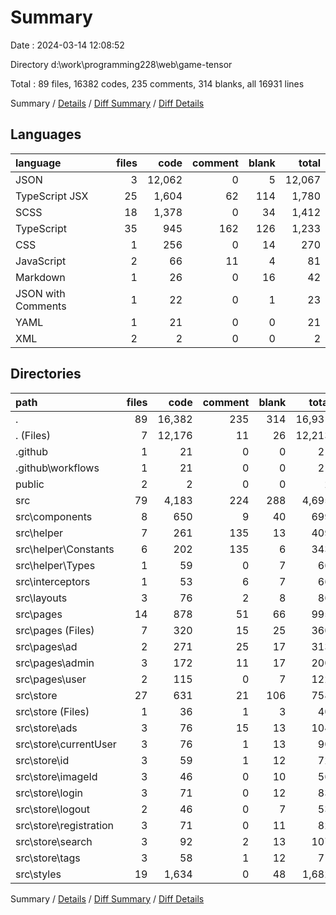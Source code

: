 # Summary

Date : 2024-03-14 12:08:52

Directory d:\\work\\programming228\\web\\game-tensor

Total : 89 files,  16382 codes, 235 comments, 314 blanks, all 16931 lines

Summary / [Details](details.md) / [Diff Summary](diff.md) / [Diff Details](diff-details.md)

## Languages
| language | files | code | comment | blank | total |
| :--- | ---: | ---: | ---: | ---: | ---: |
| JSON | 3 | 12,062 | 0 | 5 | 12,067 |
| TypeScript JSX | 25 | 1,604 | 62 | 114 | 1,780 |
| SCSS | 18 | 1,378 | 0 | 34 | 1,412 |
| TypeScript | 35 | 945 | 162 | 126 | 1,233 |
| CSS | 1 | 256 | 0 | 14 | 270 |
| JavaScript | 2 | 66 | 11 | 4 | 81 |
| Markdown | 1 | 26 | 0 | 16 | 42 |
| JSON with Comments | 1 | 22 | 0 | 1 | 23 |
| YAML | 1 | 21 | 0 | 0 | 21 |
| XML | 2 | 2 | 0 | 0 | 2 |

## Directories
| path | files | code | comment | blank | total |
| :--- | ---: | ---: | ---: | ---: | ---: |
| . | 89 | 16,382 | 235 | 314 | 16,931 |
| . (Files) | 7 | 12,176 | 11 | 26 | 12,213 |
| .github | 1 | 21 | 0 | 0 | 21 |
| .github\\workflows | 1 | 21 | 0 | 0 | 21 |
| public | 2 | 2 | 0 | 0 | 2 |
| src | 79 | 4,183 | 224 | 288 | 4,695 |
| src\\components | 8 | 650 | 9 | 40 | 699 |
| src\\helper | 7 | 261 | 135 | 13 | 409 |
| src\\helper\\Constants | 6 | 202 | 135 | 6 | 343 |
| src\\helper\\Types | 1 | 59 | 0 | 7 | 66 |
| src\\interceptors | 1 | 53 | 6 | 7 | 66 |
| src\\layouts | 3 | 76 | 2 | 8 | 86 |
| src\\pages | 14 | 878 | 51 | 66 | 995 |
| src\\pages (Files) | 7 | 320 | 15 | 25 | 360 |
| src\\pages\\ad | 2 | 271 | 25 | 17 | 313 |
| src\\pages\\admin | 3 | 172 | 11 | 17 | 200 |
| src\\pages\\user | 2 | 115 | 0 | 7 | 122 |
| src\\store | 27 | 631 | 21 | 106 | 758 |
| src\\store (Files) | 1 | 36 | 1 | 3 | 40 |
| src\\store\\ads | 3 | 76 | 15 | 13 | 104 |
| src\\store\\currentUser | 3 | 76 | 1 | 13 | 90 |
| src\\store\\id | 3 | 59 | 1 | 12 | 72 |
| src\\store\\imageId | 3 | 46 | 0 | 10 | 56 |
| src\\store\\login | 3 | 71 | 0 | 12 | 83 |
| src\\store\\logout | 2 | 46 | 0 | 7 | 53 |
| src\\store\\registration | 3 | 71 | 0 | 11 | 82 |
| src\\store\\search | 3 | 92 | 2 | 13 | 107 |
| src\\store\\tags | 3 | 58 | 1 | 12 | 71 |
| src\\styles | 19 | 1,634 | 0 | 48 | 1,682 |

Summary / [Details](details.md) / [Diff Summary](diff.md) / [Diff Details](diff-details.md)